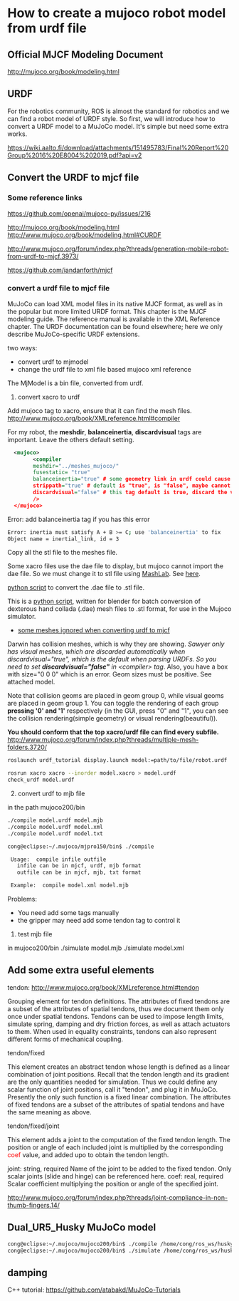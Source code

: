 # How to create a mujoco robot model from urdf file

## Official  MJCF Modeling Document
http://mujoco.org/book/modeling.html

## URDF

For the robotics community, ROS is almost the standard for robotics and we can find a robot model of URDF style. So first, we will introduce how to convert a URDF model to a MuJoCo model. It's simple but need some extra works.

https://wiki.aalto.fi/download/attachments/151495783/Final%20Report%20Group%2016%20E8004%202019.pdf?api=v2

## Convert the URDF to mjcf file

### Some reference links

https://github.com/openai/mujoco-py/issues/216

http://mujoco.org/book/modeling.html
http://www.mujoco.org/book/modeling.html#CURDF

http://www.mujoco.org/forum/index.php?threads/generation-mobile-robot-from-urdf-to-mjcf.3973/

https://github.com/iandanforth/mjcf

### convert a urdf file to mjcf file


MuJoCo can load XML model files in its native MJCF format, as well as in the popular but more limited URDF format. This chapter is the MJCF modeling guide. The reference manual is available in the XML Reference chapter. The URDF documentation can be found elsewhere; here we only describe MuJoCo-specific URDF extensions. 

two ways:
- convert urdf to mjmodel
- change the urdf file to xml file based mujoco xml reference


The MjModel is a bin file, converted from urdf.

1. convert xacro to urdf

Add mujoco tag to xacro, ensure that it can find the mesh files.
http://www.mujoco.org/book/XMLreference.html#compiler

For my robot, the **meshdir**, **balanceinertia**, **discardvisual** tags are important. Leave the others default setting.

```xml
  <mujoco>
        <compiler 
        meshdir="../meshes_mujoco/" 
        fusestatic= "true" 
        balanceinertia="true" # some geometry link in urdf could cause error, so set it "true"
        strippath="true" # default is "true", is "false", maybe cannot find the file path
        discardvisual="false" # this tag default is true, discard the visual geometry, if you want your robot look good, set it "false"
        />
  </mujoco>
```

Error: add balanceinertia tag if you has this error
```bash
Error: inertia must satisfy A + B >= C; use 'balanceinertia' to fix
Object name = inertial_link, id = 3
```

Copy all the stl file to the meshes file.

Some xacro files use the dae file to display, but mujoco cannot import the dae file. So we must change it to stl file using [MashLab](http://www.meshlab.net/). See [here](http://www.mujoco.org/forum/index.php?threads/unknown-mesh-file-type-dae.3495/).

[python script](https://github.com/shadow-robot/sr_common/blob/kinetic-devel/sr_description/mujoco_models/meshes/arm_and_hand_meshes/conversion.py) to convert the .dae file to .stl file.

This is a [python script](https://github.com/shadow-robot/sr_common/blob/kinetic-devel/sr_description/mujoco_models/meshes/arm_and_hand_meshes/conversion.py), written for blender for batch conversion of dexterous hand collada (.dae) mesh files to .stl format, for use in the Mujoco simulator.

- [some meshes ignored when converting urdf to mjcf](http://www.mujoco.org/forum/index.php?threads/meshes-ignored-when-converting-urdf-to-mjcf.3433/)

Darwin has collision meshes, which is why they are showing. *Sawyer only has visual meshes, which are discarded automatically when discardvisual="true", which is the default when parsing URDFs. So you need to set **discardvisual="false"** in \<compiler> tag*. Also, you have a box with size="0 0 0" which is an error. Geom sizes must be positive. See attached model.

Note that collision geoms are placed in geom group 0, while visual geoms are placed in geom group 1. You can toggle the rendering of each group **pressing '0' and '1'** respectively (in the GUI, press "0" and "1", you can see the collision rendering(simple geometry) or visual rendering(beautiful)). 

**You should conform that the top xacro/urdf file can find every subfile.**
http://www.mujoco.org/forum/index.php?threads/multiple-mesh-folders.3720/

```bash
roslaunch urdf_tutorial display.launch model:=path/to/file/robot.urdf
```

```bash
rosrun xacro xacro --inorder model.xacro > model.urdf
check_urdf model.urdf
```
2. convert urdf to mjb file

in the path mujoco200/bin
```bash
./compile model.urdf model.mjb
./compile model.urdf model.xml
./compile model.urdf model.txt
```

```bash
cong@eclipse:~/.mujoco/mjpro150/bin$ ./compile 

 Usage:  compile infile outfile
   infile can be in mjcf, urdf, mjb format
   outfile can be in mjcf, mjb, txt format

 Example:  compile model.xml model.mjb
```
Problems:
- You need add some tags manually
- the gripper may need add some tendon tag to control it


1. test mjb file

in mujoco200/bin
./simulate model.mjb
./simulate model.xml

## Add some extra useful elements

tendon: http://www.mujoco.org/book/XMLreference.html#tendon

Grouping element for tendon definitions. The attributes of fixed tendons are a subset of the attributes of spatial tendons, thus we document them only once under spatial tendons. Tendons can be used to impose length limits, simulate spring, damping and dry friction forces, as well as attach actuators to them. When used in equality constraints, tendons can also represent different forms of mechanical coupling.

tendon/fixed

This element creates an abstract tendon whose length is defined as a linear combination of joint positions. Recall that the tendon length and its gradient are the only quantities needed for simulation. Thus we could define any scalar function of joint positions, call it "tendon", and plug it in MuJoCo. Presently the only such function is a fixed linear combination. The attributes of fixed tendons are a subset of the attributes of spatial  tendons and have the same meaning as above.

tendon/fixed/joint

This element adds a joint to the computation of the fixed tendon length. The position or angle of each included joint is multiplied by the corresponding <font color='red'>coef</font> value, and added upo to obtain the tendon length.

joint: string, required
Name of the joint to be added to the fixed tendon. Only scalar joints (slide and hinge) can be referenced here.
coef: real, required
Scalar coefficient multiplying the position or angle of the specified joint.


http://www.mujoco.org/forum/index.php?threads/joint-compliance-in-non-thumb-fingers.14/


## Dual_UR5_Husky MuJoCo model


```bash
cong@eclipse:~/.mujoco/mujoco200/bin$ ./compile /home/cong/ros_ws/husky_ws/src/husky/husky_description/urdf/dual_arm_husky.urdf /home/cong/ros_ws/husky_ws/src/husky/husky_description/urdf/dual_arm_husky.urdf.xml
cong@eclipse:~/.mujoco/mujoco200/bin$ ./simulate /home/cong/ros_ws/husky_ws/src/husky/husky_description/urdf/dual_arm_husky.urdf.xml
```

## damping


C++ tutorial: 
https://github.com/atabakd/MuJoCo-Tutorials
